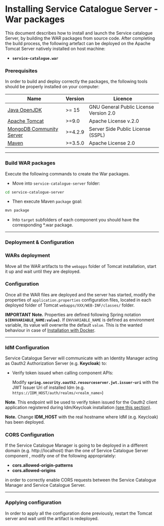 # Installing Service Catalogue Server - War packages

This document describes how to install and launch the Service catalogue Server, by building
the WAR packages from source code. After completing the build process, the
following artefact can be deployed on the Apache Tomcat Server natively installed on host machine:

-   **`service-catalogue.war`**
 
 
### Prerequisites

In order to build and deploy correctly the packages, the following tools should be properly
installed on your computer:


| Name                                                                                                           | Version              | Licence                                 |
| -------------------------------------------------------------------------------------------------------------- | -------------------- |---------------------------------------- |
| [Java OpenJDK](https://openjdk.java.net/)                                                                      | >= 15                 | GNU General Public License Version 2.0  |
| [Apache Tomcat](https://tomcat.apache.org)                                                                     | >=9.0                | Apache License v.2.0                    |
| [MongoDB Community Server](www.mongodb.com)                                                                    | >=4.2.9              | Server Side Public License (SSPL)       |
| [Maven](https://maven.apache.org)                                                                              | >=3.5.0              | Apache License 2.0                      |


---
### Build WAR packages



Execute the following commands to create the War packages.


-  Move into `service-catalogue-server` folder:

```bash
cd service-catalogue-server
```

- Then execute Maven `package` goal:

```bash
mvn package
```

- Into `target` subfolders of each component you should have the corresponding *.war package.

---

### Deployment & Configuration

### WARs deployment

Move all the WAR artifacts to the `webapps` folder of Tomcat installation, start
it up and wait until they are deployed.

### Configuration

Once all the WAR files are deployed and the server has started, modify the
properties of `application.properties` configuration files, located in each deployed folder of
Tomcat `webapps/XXX/WEB-INF/classes/` folder.


**IMPORTANT Note.** Properties are defined following Spring notation **`${ENVVARIABLE_NAME:value}`**. If `ENVVARIABLE_NAME` is defined as environment variable, its value will overwrite 
the default `value`. This is the wanted behaviour in case of [Installation with Docker](install-sc-server-docker.md).




---
### IdM Configuration

Service Catalogue Server will communicate with an Identity Manager acting as Oauth2 Authorization Server (e.g. **Keycloak**)  to:

 - Verify token issued when calling component APIs:
    
    Modify **`spring.security.oauth2.resourceserver.jwt.issuer-uri`** with the JWT Issuer Uri of installed Idm (e.g. `https://IDM_HOST/auth/realms/<realm_name>`)

**Note**. This endpoint will be used to verify token issued for the Oauth2 client application registered during Idm/Keycloak installation [(see this section)](./index.md#identity-manager).

**Note.** Change **IDM_HOST** with the real hostname where IdM (e.g. Keycloak) has been deployed.

### CORS Configuration

If the Service Catalogue Manager is going to be deployed in a different domain (e.g. http://localhost) than the one of Service Catalogue Server component , modify one of the following appropriately:

 - **cors.allowed-origin-patterns**
 - **cors.allowed-origins**

in order to correctly enable CORS requests between the Service Catalogue Manager and Service Catalogue Server.

---
### Applying configuration

In order to apply all the configuration done previously, restart the Tomcat server and
wait until the artifact is redeployed. 

